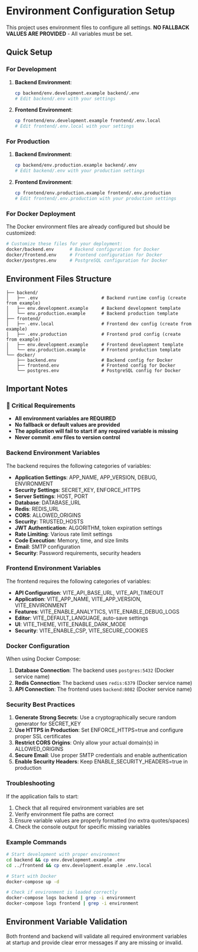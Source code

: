 # Environment Configuration Setup

This project uses environment files to configure all settings. **NO FALLBACK VALUES ARE PROVIDED** - All variables must be set.

## Quick Setup

### For Development

1. **Backend Environment**:
   ```bash
   cp backend/env.development.example backend/.env
   # Edit backend/.env with your settings
   ```

2. **Frontend Environment**:
   ```bash
   cp frontend/env.development.example frontend/.env.local
   # Edit frontend/.env.local with your settings
   ```

### For Production

1. **Backend Environment**:
   ```bash
   cp backend/env.production.example backend/.env
   # Edit backend/.env with your production settings
   ```

2. **Frontend Environment**:
   ```bash
   cp frontend/env.production.example frontend/.env.production
   # Edit frontend/.env.production with your production settings
   ```

### For Docker Deployment

The Docker environment files are already configured but should be customized:

```bash
# Customize these files for your deployment:
docker/backend.env      # Backend configuration for Docker
docker/frontend.env     # Frontend configuration for Docker
docker/postgres.env     # PostgreSQL configuration for Docker
```

## Environment Files Structure

```
├── backend/
│   ├── .env                        # Backend runtime config (create from example)
│   ├── env.development.example     # Backend development template
│   └── env.production.example      # Backend production template
├── frontend/
│   ├── .env.local                  # Frontend dev config (create from example)
│   ├── .env.production             # Frontend prod config (create from example)
│   ├── env.development.example     # Frontend development template
│   └── env.production.example      # Frontend production template
└── docker/
    ├── backend.env                 # Backend config for Docker
    ├── frontend.env                # Frontend config for Docker
    └── postgres.env                # PostgreSQL config for Docker
```

## Important Notes

### 🚨 Critical Requirements

- **All environment variables are REQUIRED**
- **No fallback or default values are provided**
- **The application will fail to start if any required variable is missing**
- **Never commit .env files to version control**

### Backend Environment Variables

The backend requires the following categories of variables:

- **Application Settings**: APP_NAME, APP_VERSION, DEBUG, ENVIRONMENT
- **Security Settings**: SECRET_KEY, ENFORCE_HTTPS
- **Server Settings**: HOST, PORT
- **Database**: DATABASE_URL
- **Redis**: REDIS_URL
- **CORS**: ALLOWED_ORIGINS
- **Security**: TRUSTED_HOSTS
- **JWT Authentication**: ALGORITHM, token expiration settings
- **Rate Limiting**: Various rate limit settings
- **Code Execution**: Memory, time, and size limits
- **Email**: SMTP configuration
- **Security**: Password requirements, security headers

### Frontend Environment Variables

The frontend requires the following categories of variables:

- **API Configuration**: VITE_API_BASE_URL, VITE_API_TIMEOUT
- **Application**: VITE_APP_NAME, VITE_APP_VERSION, VITE_ENVIRONMENT
- **Features**: VITE_ENABLE_ANALYTICS, VITE_ENABLE_DEBUG_LOGS
- **Editor**: VITE_DEFAULT_LANGUAGE, auto-save settings
- **UI**: VITE_THEME, VITE_ENABLE_DARK_MODE
- **Security**: VITE_ENABLE_CSP, VITE_SECURE_COOKIES

### Docker Configuration

When using Docker Compose:

1. **Database Connection**: The backend uses `postgres:5432` (Docker service name)
2. **Redis Connection**: The backend uses `redis:6379` (Docker service name)
3. **API Connection**: The frontend uses `backend:8082` (Docker service name)

### Security Best Practices

1. **Generate Strong Secrets**: Use a cryptographically secure random generator for SECRET_KEY
2. **Use HTTPS in Production**: Set ENFORCE_HTTPS=true and configure proper SSL certificates
3. **Restrict CORS Origins**: Only allow your actual domain(s) in ALLOWED_ORIGINS
4. **Secure Email**: Use proper SMTP credentials and enable authentication
5. **Enable Security Headers**: Keep ENABLE_SECURITY_HEADERS=true in production

### Troubleshooting

If the application fails to start:

1. Check that all required environment variables are set
2. Verify environment file paths are correct
3. Ensure variable values are properly formatted (no extra quotes/spaces)
4. Check the console output for specific missing variables

### Example Commands

```bash
# Start development with proper environment
cd backend && cp env.development.example .env
cd ../frontend && cp env.development.example .env.local

# Start with Docker
docker-compose up -d

# Check if environment is loaded correctly
docker-compose logs backend | grep -i environment
docker-compose logs frontend | grep -i environment
```

## Environment Variable Validation

Both frontend and backend will validate all required environment variables at startup and provide clear error messages if any are missing or invalid.
